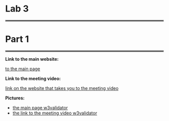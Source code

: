 # Lab 3
<hr style="border:2px solid gray">

# Part 1
<hr style="border:2px solid gray">

**Link to the main website:**

[to the main page](https://terencetan1021.github.io/sp24-cse110-lab3/)

**Link to the meeting video:**

[link on the website that takes you to the meeting video](https://terencetan1021.github.io/sp24-cse110-lab3/meetingvid.html)

**Pictures:**
- [the main page w3validator](screenshots/main3.png)
- [the link to the meeting video w3validator](screenshots/meetingvid2.png)


